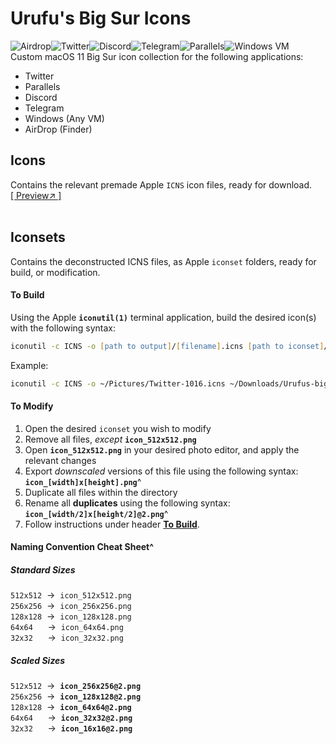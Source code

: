 # Urufu's Big Sur Icons
![Airdrop](https://github.com/MisutaaUrufu/Urufus-bigSurIcons/raw/master/Iconsets/AirDrop-1016.iconset/icon_64x64.png)![Twitter](https://github.com/MisutaaUrufu/Urufus-bigSurIcons/raw/master/Iconsets/Twitter-1016.iconset/icon_64x64.png)![Discord](https://github.com/MisutaaUrufu/Urufus-bigSurIcons/raw/master/Iconsets/Discord-1016.iconset/icon_64x64.png)![Telegram](https://github.com/MisutaaUrufu/Urufus-bigSurIcons/raw/master/Iconsets/Telegram-1016.iconset/icon_64x64.png)![Parallels](https://github.com/MisutaaUrufu/Urufus-bigSurIcons/raw/master/Iconsets/Parallels-1016.iconset/icon_64x64.png)![Windows VM](https://github.com/MisutaaUrufu/Urufus-bigSurIcons/raw/master/Iconsets/Windows-1016.iconset/icon_64x64.png)<br/>
Custom macOS 11 Big Sur icon collection for the following applications:

* Twitter
* Parallels
* Discord
* Telegram
* Windows (Any VM)
* AirDrop (Finder)

## Icons
Contains the relevant premade Apple `ICNS` icon files, ready for download. [\[&nbsp;Preview↗&#xFE0E;&nbsp;\]](https://github.com/MisutaaUrufu/Urufus-bigSurIcons/blob/master/Preview.md)
<br/><br/>

## Iconsets
Contains the deconstructed ICNS files, as Apple `iconset` folders, ready for build, or modification.
<br/>

#### To Build
Using the Apple **`iconutil(1)`** terminal application, build the desired icon(s) with the following syntax:
```zsh
iconutil -c ICNS -o [path to output]/[filename].icns [path to iconset]/[iconset] 
```
Example:
```zsh
iconutil -c ICNS -o ~/Pictures/Twitter-1016.icns ~/Downloads/Urufus-bigSurIcons/Iconsets/Twitter-1016.iconset
```

#### To Modify
1. Open the desired `iconset` you wish to modify
2. Remove all files, *except* **`icon_512x512.png`**
3. Open **`icon_512x512.png`** in your desired photo editor, and apply the relevant changes
4. Export *downscaled* versions of this file using the following syntax:<br/>
**`icon_[width]x[height].png`**\^
5. Duplicate all files within the directory
6. Rename all **duplicates** using the following syntax:<br/>
**`icon_[width/2]x[height/2]@2.png`**\^
7. Follow instructions under header [**To Build**](#to-build).

#### Naming Convention Cheat Sheet\^
##### Standard Sizes
`512x512`&nbsp;&nbsp;->&nbsp;&nbsp;`icon_512x512.png`<br/>
`256x256`&nbsp;&nbsp;->&nbsp;&nbsp;`icon_256x256.png`<br/>
`128x128`&nbsp;&nbsp;->&nbsp;&nbsp;`icon_128x128.png`<br/>
`64x64`&nbsp;&nbsp;&nbsp;&nbsp;&nbsp;&nbsp;->&nbsp;&nbsp;`icon_64x64.png`<br/>
`32x32`&nbsp;&nbsp;&nbsp;&nbsp;&nbsp;&nbsp;->&nbsp;&nbsp;`icon_32x32.png`<br/>

##### Scaled Sizes
`512x512`&nbsp;&nbsp;->&nbsp;&nbsp;**`icon_256x256@2.png`**<br/>
`256x256`&nbsp;&nbsp;->&nbsp;&nbsp;**`icon_128x128@2.png`**<br/>
`128x128`&nbsp;&nbsp;->&nbsp;&nbsp;**`icon_64x64@2.png`**<br/>
`64x64`&nbsp;&nbsp;&nbsp;&nbsp;&nbsp;&nbsp;->&nbsp;&nbsp;**`icon_32x32@2.png`**<br/>
`32x32`&nbsp;&nbsp;&nbsp;&nbsp;&nbsp;&nbsp;->&nbsp;&nbsp;**`icon_16x16@2.png`**<br/>
